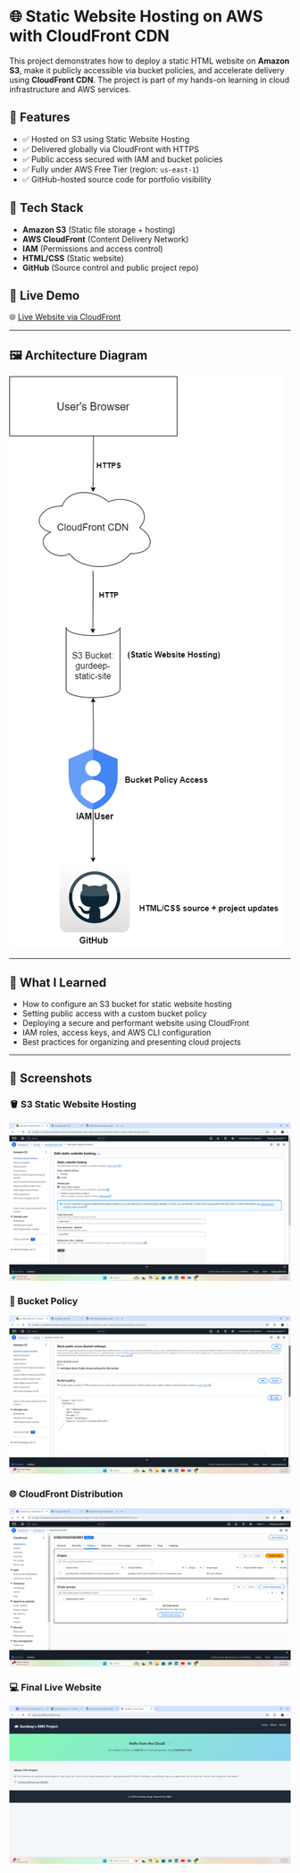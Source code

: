 # 🌐 Static Website Hosting on AWS with CloudFront CDN

This project demonstrates how to deploy a static HTML website on **Amazon S3**, make it publicly accessible via bucket policies, and accelerate delivery using **CloudFront CDN**. The project is part of my hands-on learning in cloud infrastructure and AWS services.

## 🚀 Features

- ✅ Hosted on S3 using Static Website Hosting
- ✅ Delivered globally via CloudFront with HTTPS
- ✅ Public access secured with IAM and bucket policies
- ✅ Fully under AWS Free Tier (region: `us-east-1`)
- ✅ GitHub-hosted source code for portfolio visibility

## 🧱 Tech Stack

- **Amazon S3** (Static file storage + hosting)
- **AWS CloudFront** (Content Delivery Network)
- **IAM** (Permissions and access control)
- **HTML/CSS** (Static website)
- **GitHub** (Source control and public project repo)

## 🔗 Live Demo

🌐 [Live Website via CloudFront](https://dkayvmar996hb.cloudfront.net)

---

## 🖼️ Architecture Diagram

![Architecture](architecture.png)

---

## 🧠 What I Learned

- How to configure an S3 bucket for static website hosting
- Setting public access with a custom bucket policy
- Deploying a secure and performant website using CloudFront
- IAM roles, access keys, and AWS CLI configuration
- Best practices for organizing and presenting cloud projects

---

## 📸 Screenshots

### 🪣 S3 Static Website Hosting
![S3 Static Hosting](screenshots/s3-static-hosting.png)

### 🔐 Bucket Policy
![Bucket Policy](screenshots/bucket-policy.png)

### 🌐 CloudFront Distribution
![CloudFront Setup](screenshots/cloudfront-setup.png)

### 💻 Final Live Website
![Live Website](screenshots/live-site.png)
